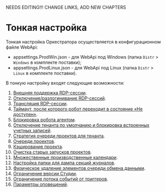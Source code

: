 NEEDS EDITING!!!
CHANGE LINKS, ADD NEW CHAPTERS

# Тонкая настройка
Тонкая настройка Оркестратора осуществляется в конфигурационном файле WebApi:
* appsettings.ProdWin.json - для WebApi под Windows (папка `Distr` > `Windows` в комплекте поставки);
* appsettings.ProdLinux.json - для WebApi под Linux (папка `Distr` > `Linux` в комплекте поставки).

В тонкую настройку входят следующие возможности:
1. [Внешняя поддержка RDP-сессии](https://docs.primo-rpa.ru/primo-rpa/orchestrator/fine-tuning/rdp-sessions).
1. [Отключение/разлогинивание RDP-сессий](https://docs.primo-rpa.ru/primo-rpa/orchestrator/fine-tuning/disabling-rdp-sessions).
1. [Трансляция RDP-сессии](https://docs.primo-rpa.ru/primo-rpa/orchestrator/fine-tuning/broadcast-rdp-session).
1. [Таймаут, после которого робот переходит в состояние «Не доступен»](https://docs.primo-rpa.ru/primo-rpa/orchestrator/fine-tuning/robot-state).
1. [Блокировка робота агентом](https://docs.primo-rpa.ru/primo-rpa/orchestrator/fine-tuning/blocking-robot-by-agent).
1. [Отключение тенанта по умолчанию и блокировка встроенных учетных записей](https://docs.primo-rpa.ru/primo-rpa/orchestrator/fine-tuning/disable-default-tenant).
1. [Стратегия очереди проектов для тенанта](https://docs.primo-rpa.ru/primo-rpa/orchestrator/fine-tuning/project-queue-strategies-for-tenant).
1. [Очереди проектов](https://docs.primo-rpa.ru/primo-rpa/orchestrator/fine-tuning/project-queue).
1. [Кэширование проекта](https://docs.primo-rpa.ru/primo-rpa/orchestrator/fine-tuning/project-caching).
1. [Очистка старых запусков проектов](https://docs.primo-rpa.ru/primo-rpa/orchestrator/fine-tuning/setting-up-old-runs-cleaning).
1. [Множественные производственные календари](https://docs.primo-rpa.ru/primo-rpa/orchestrator/fine-tuning/multiple-production-calendars).
1. [Настройка папки для дампа секций журналов](https://docs.primo-rpa.ru/primo-rpa/orchestrator/fine-tuning/log-section-dump-folder).
1. [Физическое удаление элементов очереди обмена данными](https://docs.primo-rpa.ru/primo-rpa/orchestrator/fine-tuning/physic-removing-items).
1. [Ограничение версии Студии](https://docs.primo-rpa.ru/primo-rpa/orchestrator/fine-tuning/limit-studio-version).
1. [Ограничение потока событий от триггеров](https://docs.primo-rpa.ru/primo-rpa/orchestrator/fine-tuning/limit-thread-of-events-from-triggers).
1. [Параметры оповещений](https://docs.primo-rpa.ru/primo-rpa/orchestrator/fine-tuning/notification-settings).